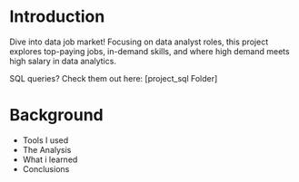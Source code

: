 # Introduction 
Dive into data job market! Focusing on data analyst roles, this project explores top-paying jobs, in-demand skills, and where high demand meets high salary in data analytics. 

SQL queries?  Check them out here: [project_sql Folder]

# Background
- Tools I used
- The Analysis
- What i learned
- Conclusions
